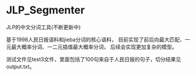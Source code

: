 # JLP_Segmenter
JLP的中文分词工具(不断更新中)

基于1998人民日报语料和jieba分词的核心语料，
目前实现了前后向最大匹配、一元最大概率分词、一二元插值最大概率分词，
后续会实现更加复杂的模型。

测试文件见test3文件，里面包括了100句来自于人民日报的句子，切分结果见output.txt。

